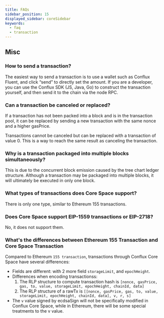 ```yaml
---
title: FAQs
sidebar_position: 15
displayed_sidebar: coreSidebar
keywords:
  - faq
  - transaction
---
```


## Misc

### How to send a transaction?

The easiest way to send a transaction is to use a wallet such as Conflux Fluent, and click “send” to directly set the amount. If you are a developer, you can use the Conflux SDK (JS, Java, Go) to construct the transaction yourself, and then send it to the chain via the node RPC.

### Can a transaction be canceled or replaced?

If a transaction has not been packed into a block and is in the transaction pool, it can be replaced by sending a new transaction with the same nonce and a higher gasPrice.

Transactions cannot be canceled but can be replaced with a transaction of value 0. This is a way to reach the same result as canceling the transaction.

### Why is a transaction packaged into multiple blocks simultaneously?

This is due to the concurrent block emission caused by the tree chart ledger structure. Although a transaction may be packaged into multiple blocks, it will ultimately be executed in only one block.

### What types of transactions does Core Space support?

There is only one type, similar to Ethereum 155 transactions.

### Does Core Space support EIP-1559 transactions or EIP-2718?

No, it does not support them.

### What's the differences between Ethereum 155 Transaction and Core Space Transaction

Compared to Ethereum `155 transaction`, transactions through Conflux Core Space have several differences:

- Fields are different: with 2 more field `storageLimit`, and `epochHeight`.
- Differences when encoding transactionss:
  1. The RLP structure to compute transaction hash is `[nonce, gasPrice, gas, to, value, storageLimit, epochHeight, chainId, data]`
  2. The RLP structure of a rawTx is `[[nonce, gasPrice, gas, to, value, storageLimit, epochHeight, chainId, data], v, r, s]`
- The `v` value signed by ecdsaSign will not be specifically modified in Conflux Core Space, while in Ethereum, there will be some special treatments to the v value.
